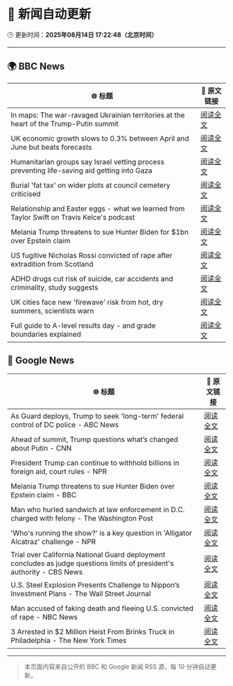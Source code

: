 # 🧠 新闻自动更新

🕒 更新时间：**2025年08月14日 17:22:48（北京时间）**

---

## 🌍 BBC News

| 🌐 标题 | 🔗 原文链接 |
|--------|-------------|
| In maps: The war-ravaged Ukrainian territories at the heart of the Trump-Putin summit | [阅读全文](https://www.bbc.com/news/articles/cgkrn433lk2o?at_medium=RSS&at_campaign=rss) |
| UK economic growth slows to 0.3% between April and June but beats forecasts | [阅读全文](https://www.bbc.com/news/articles/c0ml42ww740o?at_medium=RSS&at_campaign=rss) |
| Humanitarian groups say Israel vetting process preventing life-saving aid getting into Gaza | [阅读全文](https://www.bbc.com/news/articles/cj6ynz22871o?at_medium=RSS&at_campaign=rss) |
| Burial 'fat tax' on wider plots at council cemetery criticised | [阅读全文](https://www.bbc.com/news/articles/c4gzx347z4vo?at_medium=RSS&at_campaign=rss) |
| Relationship and Easter eggs - what we learned from Taylor Swift on Travis Kelce's podcast | [阅读全文](https://www.bbc.com/news/articles/cedv5dy9v8lo?at_medium=RSS&at_campaign=rss) |
| Melania Trump threatens to sue Hunter Biden for $1bn over Epstein claim | [阅读全文](https://www.bbc.com/news/articles/cqjyw0l9d82o?at_medium=RSS&at_campaign=rss) |
| US fugitive Nicholas Rossi convicted of rape after extradition from Scotland | [阅读全文](https://www.bbc.com/news/articles/cx27r386p4zo?at_medium=RSS&at_campaign=rss) |
| ADHD drugs cut risk of suicide, car accidents and criminality, study suggests | [阅读全文](https://www.bbc.com/news/articles/crr2j792drro?at_medium=RSS&at_campaign=rss) |
| UK cities face new 'firewave' risk from hot, dry summers, scientists warn | [阅读全文](https://www.bbc.com/news/articles/c9vd79x97zlo?at_medium=RSS&at_campaign=rss) |
| Full guide to A-level results day - and grade boundaries explained | [阅读全文](https://www.bbc.com/news/articles/c07dz891gy5o?at_medium=RSS&at_campaign=rss) |

## 📰 Google News

| 🌐 标题 | 🔗 原文链接 |
|--------|-------------|
| As Guard deploys, Trump to seek 'long-term' federal control of DC police - ABC News | [阅读全文](https://news.google.com/rss/articles/CBMipgFBVV95cUxQdkFqSGJDQ0txd3RFNWVSX3M3b2hsSmFhTk1aeHllcDhqdkxEcGxBcGlZd2R6UGFOc0tJOHpvbnJmOEwydEdVUk9sd1JUczdETDlXemh6cHBjMnNuNzlqc3JqR1hFczkwRXBOMDNpM0FtLU9MVFFDSWxkV3pidS0tWWhVY1BtN295YU5qaHdKSzRMdVNpNURSRWUxZmg0VTlmN1hnazlR0gGrAUFVX3lxTE12UjhrcjFSMUdTRTNlaWkzOFZ6VkNjd09fbWhzemFlMDdRYmVHSHdYb25JNXZYVGQtb19zRkNTdE9nN2lXeGYwc3JjSkVzZWJ6bWRtSFRvaVZ3WnF4UzBQaVBxQ0ZRdk54dzdoeUtwNWs2a1k5QTZRUEhFaU1kU0FJekNObmJuekZ4enNLVnI0T3RYNzQ0TDNqX0tkTGxuUUE5dDVUWUJyTzN2dw?oc=5) |
| Ahead of summit, Trump questions what’s changed about Putin - CNN | [阅读全文](https://news.google.com/rss/articles/CBMihAFBVV95cUxPc2hveHJPOEIwUVM3cnE4ZzJIanJSSjFsT2JTTFJha1BvZWFnS1RFRkJXRTBaV25tY2xhQVQ2TTJhcF96dWxNVnBnVUotb2FfTE5rYlpUemh6NTFUdGxRUWhKQXZqekRuTkVvTWZuUGtHb0pYUXRydXlkZ3ZQX293NXMxcGPSAYoBQVVfeXFMTWw3ZGQtREFic3pIdmcwR0Z1OXQtdmpWNFFYc1Y0dm1raEtSQ1BlTHp3ejZzMXlEc3Q4bmdCVlJFTW1OeUVobnZDdTZqVG13UGVLeHV1U3NhWFFoMzQ2bHNWSngxRU94dlFLWTZhem5hYXlIdGItR2w1ek9KOEFjN3pwLVM4ajN0cTF3?oc=5) |
| President Trump can continue to withhold billions in foreign aid, court rules - NPR | [阅读全文](https://news.google.com/rss/articles/CBMiowFBVV95cUxQX0YwTmRmWWVralo3UmFhTFZsSjBWS3g5NE1GSEtQb3F5N3RmdWFrZU1MVXpyWE5YcXQybWhCa2ZRZUYtUUpkeFRya1h0N2ZfY29Qd2phUThBYVlLNTBRRWI3MXVpUG9lQlF0N3Z6SXdnLURDLTlNeVUyN2Y2cEdOeHlQYWNMbjBuUUxuVWpDcHVtUE1PZ2twU1V2bXQzVjBqZ0ZJ?oc=5) |
| Melania Trump threatens to sue Hunter Biden over Epstein claim - BBC | [阅读全文](https://news.google.com/rss/articles/CBMiWkFVX3lxTE4yaDRiMGhrOFhNQ1VzWG9aY2tZSFd2NTUyNVJVUnpXOHN3RUxCbHBHV2xvOHBUb08zNndHbG5fQWNhV1R6bnV5bEJQcDQ4ZHpiSW51WVJkSWU2QdIBX0FVX3lxTFBXVGFLT2YwX0tYZ2ZrMnFHaDJzakNrdEh0RFVzQzRDV055dzVRNFVTN2s4aFV0eHpjLVYxQm9PcEk1OTg0aGFGa1QzbERKRmhnMGhhUUdnaEplNUtJaGxr?oc=5) |
| Man who hurled sandwich at law enforcement in D.C. charged with felony - The Washington Post | [阅读全文](https://news.google.com/rss/articles/CBMikAFBVV95cUxOQS0tVURxYzhJTWdpNmcxT2F0UElvWU5pYzBUQVZRQ3V6R0t2RjFuWHVYUFdkMHhLQjRfRUd6N1FtWERrR1p6bEN1WS00Sk9MNXR3MDhveUJYeHNfczFYVHZqeW55RUpUREZhcUswZFJOaWZ2UTVkQWd5OVF4bDYyalJMTzVtQmJjVHVTTkRlWnA?oc=5) |
| 'Who's running the show?' is a key question in 'Alligator Alcatraz' challenge - NPR | [阅读全文](https://news.google.com/rss/articles/CBMikgFBVV95cUxNOENxd05UV19PT0ljRkFTamx4VWdEZjg0YXdCUTRyUzlmYUdlWDNtSlBFVlRFZW9GU3Ztd1p0cUxhSXU5RHNjeHgwWWtfb1JTSUJNMnFMRTllOGZLY3dteGYyYTRYeGo1V1NOU2MyR1BMNURvYlBTMmJwYWdpeTJScnhHTnlUdnN3TnhhclFLN2xkZw?oc=5) |
| Trial over California National Guard deployment concludes as judge questions limits of president's authority - CBS News | [阅读全文](https://news.google.com/rss/articles/CBMihgFBVV95cUxQLU03QXBZTUQ3NnpzMGFOZUJDOEt0UXI3YkJkSVVOWHYxU2V2bDBGR2lXVUJkSlJfbEE0bEV3RGo3dTUyTUdIOHZRbEV3QlA5eFRDbzR1WHlqZWpaS2tfMldSTGl0WnpVM0NuSmthZVh1akFCOFVPZDJxSUZLN0RzbHNKM3BMQdIBiwFBVV95cUxQRWFsNS0zWkdWZ3U4dXQzX25oS0F4d1k1Q2E4ckZoWllDa1lCcW1SX09YempscTZyUXRQMmVINFRFcVp6MlJqQklmOUZLN0M4VlJEcmVhcXdUeTRya3I1R2xLSzhacXFGTlkxSEpLN281WlhJNW4wRjN1NS1VdUdfSkV2bkQ3U2ZRZG9J?oc=5) |
| U.S. Steel Explosion Presents Challenge to Nippon’s Investment Plans - The Wall Street Journal | [阅读全文](https://news.google.com/rss/articles/CBMipwFBVV95cUxQU2RNSjQxQ1FJVW1wX3ltMzVQd0I2LW5MM1k0a2M0eFlNZVo5TW1uMjVjVllFS19HaW9kTEFvOGp6eXhyVDRWQ0RlTlZoS0hSMnNjWVhjMmRkaTJ2NHdIajRqNm1SZWlEZXVLOFZ3TGdqaEZDaFRXNm52YlpmOGtVUW9SS0tUUXpFVG9MN1hPRTU2a1JCZTlmQXVJb0o2NmpsT0wzYnk3UQ?oc=5) |
| Man accused of faking death and fleeing U.S. convicted of rape - NBC News | [阅读全文](https://news.google.com/rss/articles/CBMinwFBVV95cUxNMGVabDZsSEhobG1HdWVWSm5teXNkbHdPcXU0UHRVNDRONkE5S3pxSG9BVkFRUFdseHV0RERnSVVnME56ZC1iNGlidTUzbWl0b3FPeHhRS1JKU0FSWW5hdE51a2F3bWNqY2lXZnk1UlZRZXdIdjBtcks1R2NWNVoxZ2VJRUhIZUpUMHI4eU13TER1M0d2eW1XQ2dTNTdxdDjSAVZBVV95cUxNZFhfRHNLRTNYWXZudG5FbEZUbGd5ZENEVmFtdTUyVGVrSHFzMWt3MnBZakZ4bnNvVF9fUm5OQXBUMzM2MW5EQTFRbnVoSXR1Ukpiekw4UQ?oc=5) |
| 3 Arrested in $2 Million Heist From Brinks Truck in Philadelphia - The New York Times | [阅读全文](https://news.google.com/rss/articles/CBMihgFBVV95cUxPRUJYb2NjWFJjRS00VGFnSVdUN0VtMWExdUlKaDFUaWY1ZUlXbmlwcXJKN2NHdWpRNTQ0c3JsVm1rRjQwcHdQTXBvN205eEV2SmVjcHdpdzNzbWdVZXBRUFlhTDlIN3p1VEliYm9fbW4zN2wxMjd2SWk2Tk15emh4Qko4X2hXQQ?oc=5) |

---
> 本页面内容来自公开的 BBC 和 Google 新闻 RSS 源，每 10 分钟自动更新。